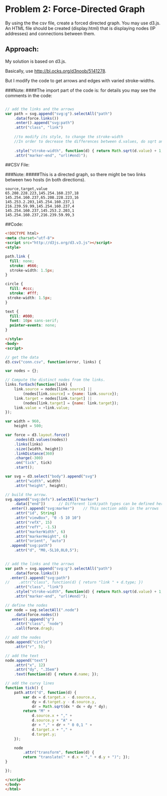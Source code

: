 Problem 2: Force-Directed Graph
===================


By using the the csv file, create a forced directed graph. You may use d3.js. An HTML file should be created (display.html) that is displaying nodes (IP addresses) and connections between them.


Approach:
----
My solution is based on d3.js.

Basically, use http://bl.ocks.org/d3noob/5141278.

But I modify the code to get arrows and edges with varied stroke-widths.





###Note: 
####The import part of the code is:
for details you may see the comments in the code:

```javascript

// add the links and the arrows
var path = svg.append("svg:g").selectAll("path")
    .data(force.links())
    .enter().append("svg:path")
    .attr("class", "link")
    
	//to modify its style, to change the stroke-width
	//In order to decrease the differences between d.values, do sqrt and plus one:
	
	.style("stroke-width", function(d) { return Math.sqrt(d.value) + 1; })
    .attr("marker-end", "url(#end)");

```

##CSV File:

###Note: 
#####This is a directed graph, so there might be two links between two hosts (in both directions).
```csv
source,target,value
65.208.228.223,145.254.160.237,18
145.254.160.237,65.208.228.223,16
145.253.2.203,145.254.160.237,1
216.239.59.99,145.254.160.237,4
145.254.160.237,145.253.2.203,1
145.254.160.237,216.239.59.99,3
```

##Code:
```html
<!DOCTYPE html>
<meta charset="utf-8">
<script src="http://d3js.org/d3.v3.js"></script>
<style>

path.link {
  fill: none;
  stroke: #666;
  stroke-width: 1.5px;
}

circle {
  fill: #ccc;
  stroke: #fff;
 stroke-width: 1.5px;
}

text {
  fill: #000;
  font: 10px sans-serif;
  pointer-events: none;
}

</style>
<body>
<script>

// get the data
d3.csv("conn.csv", function(error, links) {

var nodes = {};

// Compute the distinct nodes from the links.
links.forEach(function(link) {
    link.source = nodes[link.source] || 
        (nodes[link.source] = {name: link.source});
    link.target = nodes[link.target] || 
        (nodes[link.target] = {name: link.target});
    link.value = +link.value;
});

var width = 960,
    height = 500;

var force = d3.layout.force()
    .nodes(d3.values(nodes))
    .links(links)
    .size([width, height])
    .linkDistance(360)
    .charge(-300)
    .on("tick", tick)
    .start();

var svg = d3.select("body").append("svg")
    .attr("width", width)
    .attr("height", height);

// build the arrow.
svg.append("svg:defs").selectAll("marker")
    .data(["end"])      // Different link/path types can be defined here
  .enter().append("svg:marker")    // This section adds in the arrows
    .attr("id", String)
    .attr("viewBox", "0 -5 10 10")
    .attr("refX", 15)
    .attr("refY", -1.5)
    .attr("markerWidth", 6)
    .attr("markerHeight", 6)
    .attr("orient", "auto")
  .append("svg:path")
    .attr("d", "M0,-5L10,0L0,5");
	

// add the links and the arrows
var path = svg.append("svg:g").selectAll("path")
    .data(force.links())
  .enter().append("svg:path")
//    .attr("class", function(d) { return "link " + d.type; })
    .attr("class", "link")
	.style("stroke-width", function(d) { return Math.sqrt(d.value) + 1; })
    .attr("marker-end", "url(#end)");

// define the nodes
var node = svg.selectAll(".node")
    .data(force.nodes())
  .enter().append("g")
    .attr("class", "node")
    .call(force.drag);

// add the nodes
node.append("circle")
    .attr("r", 5);

// add the text 
node.append("text")
    .attr("x", 12)
    .attr("dy", ".35em")
    .text(function(d) { return d.name; });

// add the curvy lines
function tick() {
    path.attr("d", function(d) {
        var dx = d.target.x - d.source.x,
            dy = d.target.y - d.source.y,
            dr = Math.sqrt(dx * dx + dy * dy);
        return "M" + 
            d.source.x + "," + 
            d.source.y + "A" + 
            dr + "," + dr + " 0 0,1 " + 
            d.target.x + "," + 
            d.target.y;
    });

    node
        .attr("transform", function(d) { 
  	    return "translate(" + d.x + "," + d.y + ")"; });
}

});

</script>
</body>
</html>
```


                       
```
